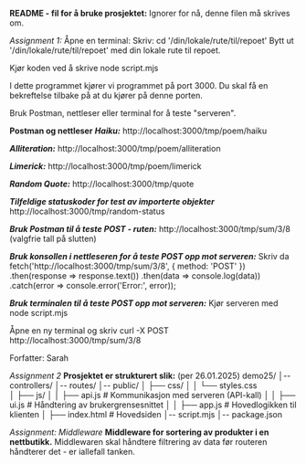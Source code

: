 **README - fil for å bruke prosjektet:**
Ignorer for nå, denne filen må skrives om.

*Assignment 1:*
Åpne en terminal: 
Skriv: 
  cd '/din/lokale/rute/til/repoet' 
Bytt ut '/din/lokale/rute/til/repoet' med din lokale rute til repoet.

Kjør koden ved å skrive
  node script.mjs 

I dette programmet kjører vi programmet på port 3000. Du skal få en bekreftelse tilbake på at du kjører på denne porten.

Bruk Postman, nettleser eller terminal for å teste "serveren". 

**Postman og nettleser**
***Haiku:***
http://localhost:3000/tmp/poem/haiku

***Alliteration:***
http://localhost:3000/tmp/poem/alliteration

***Limerick:***
http://localhost:3000/tmp/poem/limerick

***Random Quote:***
http://localhost:3000/tmp/quote

***Tilfeldige statuskoder for test av importerte objekter***
http://localhost:3000/tmp/random-status

***Bruk Postman til å teste POST - ruten:***
http://localhost:3000/tmp/sum/3/8 (valgfrie tall på slutten) 

***Bruk konsollen i nettleseren for å teste POST opp mot serveren:***
Skriv da 
  fetch('http://localhost:3000/tmp/sum/3/8', {
      method: 'POST'
  })
  .then(response => response.text())
  .then(data => console.log(data))
  .catch(error => console.error('Error:', error));

***Bruk terminalen til å teste POST opp mot serveren:***
Kjør serveren med 
  node script.mjs
  
Åpne en ny terminal og skriv
  curl -X POST http://localhost:3000/tmp/sum/3/8

Forfatter: Sarah

*Assignment 2*
**Prosjektet er strukturert slik:**
(per 26.01.2025)
demo25/
│-- controllers/
│-- routes/
│-- public/
│   ├── css/
│   │   └── styles.css       
│   ├── js/
│   │   ├── api.js           # Kommunikasjon med serveren (API-kall)
│   │   ├── ui.js            # Håndtering av brukergrensesnittet
│   │   ├── app.js           # Hovedlogikken til klienten
│   ├── index.html           # Hovedsiden
│-- script.mjs
│-- package.json


*Assignment: Middleware* 
**Middleware for sortering av produkter i en nettbutikk.**
Middlewaren skal håndtere filtrering av data før routeren håndterer det - er iallefall tanken.